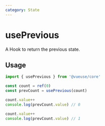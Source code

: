 ```yaml
---
category: State
---
```


# usePrevious

A Hook to return the previous state.

## Usage

```js
import { usePrevious } from '@vueuse/core'

const count = ref(0)
const prevCount = usePrevious(count)

count.value++
console.log(prevCount.value) // 0

count.value++
console.log(prevCount.value) // 1
```
